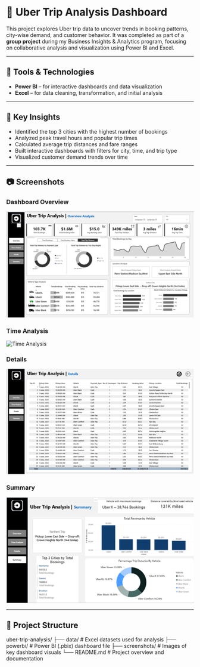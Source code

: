 # 🚗 Uber Trip Analysis Dashboard

This project explores Uber trip data to uncover trends in booking patterns, city-wise demand, and customer behavior. It was completed as part of a **group project** during my Business Insights & Analytics program, focusing on collaborative analysis and visualization using Power BI and Excel.

---

## 🔧 Tools & Technologies
- **Power BI** – for interactive dashboards and data visualization  
- **Excel** – for data cleaning, transformation, and initial analysis  

---

## 📌 Key Insights
- Identified the top 3 cities with the highest number of bookings  
- Analyzed peak travel hours and popular trip times  
- Calculated average trip distances and fare ranges  
- Built interactive dashboards with filters for city, time, and trip type  
- Visualized customer demand trends over time  

---

## 📷 Screenshots

### Dashboard Overview
![Overview](screenshots/overview.png)

### Time Analysis
![Time Analysis](screenshots/time_analysis.png)

### Details
![Details](screenshots/details.png)

### Summary
![Summary](screenshots/summary.png)

---

## 📁 Project Structure
uber-trip-analysis/
├── data/ # Excel datasets used for analysis
├── powerbi/ # Power BI (.pbix) dashboard file
├── screenshots/ # Images of key dashboard visuals
└── README.md # Project overview and documentation
